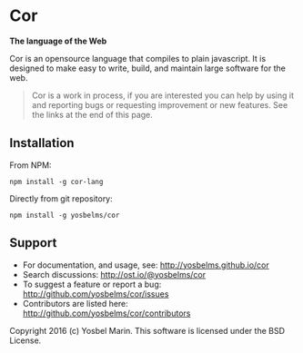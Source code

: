 # Cor

**The language of the Web**

Cor is an opensource language that compiles to plain javascript. It is designed to make easy to write, build, and maintain large software for the web.

> Cor is a work in process, if you are interested you can help by using it and reporting bugs or requesting improvement or new features. See the links at the end of this page.

## Installation

From NPM:

```
npm install -g cor-lang
```

Directly from git repository:

```
npm install -g yosbelms/cor
```

## Support

* For documentation, and usage, see: http://yosbelms.github.io/cor
* Search discussions: http://ost.io/@yosbelms/cor
* To suggest a feature or report a bug: http://github.com/yosbelms/cor/issues
* Contributors are listed here: http://github.com/yosbelms/cor/contributors

Copyright 2016 (c) Yosbel Marin. This software is licensed under the BSD License.